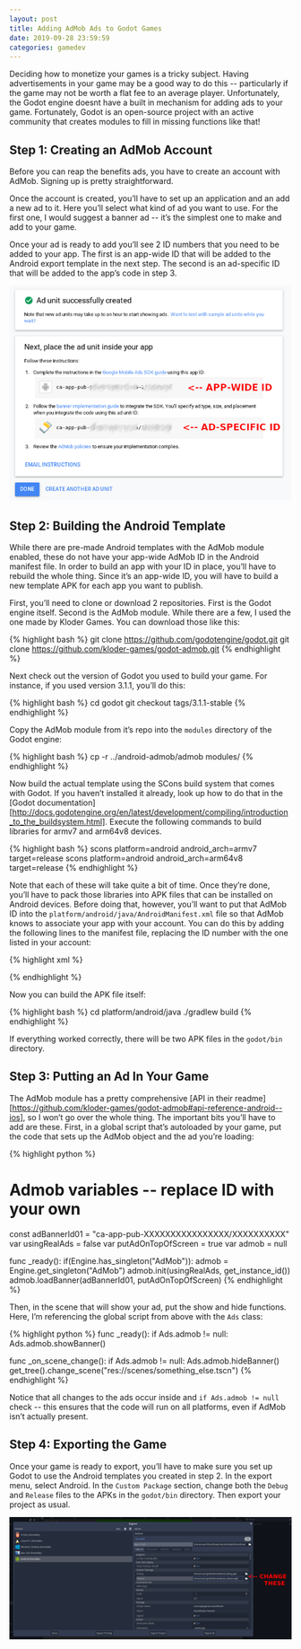 ```yaml
---
layout: post
title: Adding AdMob Ads to Godot Games
date: 2019-09-28 23:59:59
categories: gamedev
---
```


Deciding how to monetize your games is a tricky subject.  Having advertisements in your game may be a good way to do this -- particularly if the game may not be worth a flat fee to an average player.  Unfortunately, the Godot engine doesnt have a built in mechanism for adding ads to your game.  Fortunately, Godot is an open-source project with an active community that creates modules to fill in missing functions like that!

## Step 1: Creating an AdMob Account

Before you can reap the benefits ads, you have to create an account with AdMob.  Signing up is pretty straightforward.

Once the account is created, you’ll have to set up an application and an add a new ad to it.  Here you’ll select what kind of ad you want to use.  For the first one, I would suggest a banner ad -- it’s the simplest one to make and add to your game.

Once your ad is ready to add you’ll see 2 ID numbers that you need to be added to your app.  The first is an app-wide ID that will be added to the Android export template in the next step.  The second is an ad-specific ID that will be added to the app’s code in step 3.

![Screenshot of AdMob page after creating new ad](/assets/posts_admob/AdMobExample.png)

## Step 2: Building the Android Template

While there are pre-made Android templates with the AdMob module enabled, these do not have your app-wide AdMob ID in the Android manifest file.  In order to build an app with your ID in place, you’ll have to rebuild the whole thing.  Since it’s an app-wide ID, you will have to build a new template APK for each app you want to publish.

First, you’ll need to clone or download 2 repositories.  First is the Godot engine itself.  Second is the AdMob module.  While there are a few, I used the one made by Kloder Games.  You can download those like this:

{% highlight bash %}
git clone https://github.com/godotengine/godot.git
git clone https://github.com/kloder-games/godot-admob.git
{% endhighlight %}

Next check out the version of Godot you used to build your game.  For instance, if you used version 3.1.1, you’ll do this:

{% highlight bash %}
cd godot
git checkout tags/3.1.1-stable
{% endhighlight %}

Copy the AdMob module from it’s repo into the `modules` directory of the Godot engine:

{% highlight bash %}
cp -r ../android-admob/admob modules/
{% endhighlight %}

Now build the actual template using the SCons build system that comes with Godot.  If you haven’t installed it already, look up how to do that in the [Godot documentation][http://docs.godotengine.org/en/latest/development/compiling/introduction_to_the_buildsystem.html].  Execute the following commands to build libraries for armv7 and arm64v8 devices.

{% highlight bash %}
scons platform=android android_arch=armv7 target=release
scons platform=android android_arch=arm64v8 target=release
{% endhighlight %}

Note that each of these will take quite a bit of time.  Once they’re done, you’ll have to pack those libraries into APK files that can be installed on Android devices.  Before doing that, however, you’ll want to put that AdMob ID into the `platform/android/java/AndroidManifest.xml` file so that AdMob knows to associate your app with your account.  You can do this by adding the following lines to the manifest file, replacing the ID number with the one listed in your account:

{% highlight xml %}
   <!-- Put this inside the application element, below the other meta-data elements -->
   <meta-data
            android:name="com.google.android.gms.ads.APPLICATION_ID"
            android:value="ca-app-pub-XXXXXXXXXXXXXXXX~XXXXXXXXXX"/>
{% endhighlight %}

Now you can build the APK file itself:

{% highlight bash %}
cd platform/android/java
./gradlew build
{% endhighlight %}

If everything worked correctly, there will be two APK files in the `godot/bin` directory.

## Step 3: Putting an Ad In Your Game

The AdMob module has a pretty comprehensive [API in their readme][https://github.com/kloder-games/godot-admob#api-reference-android--ios], so I won’t go over the whole thing.  The important bits you’ll have to add are these.  First, in a global script that’s autoloaded by your game, put the code that sets up the AdMob object and the ad you’re loading:

{% highlight python %}
# Admob variables -- replace ID with your own
const adBannerId01 = "ca-app-pub-XXXXXXXXXXXXXXXX/XXXXXXXXXX"
var usingRealAds = false
var putAdOnTopOfScreen = true
var admob = null

func _ready():
    if(Engine.has_singleton("AdMob")):
        admob = Engine.get_singleton("AdMob")
        admob.init(usingRealAds, get_instance_id())
        admob.loadBanner(adBannerId01, putAdOnTopOfScreen)
{% endhighlight %}

Then, in the scene that will show your ad, put the show and hide functions.  Here, I’m referencing the global script from above with the `Ads` class:

{% highlight python %}
func _ready():
    if Ads.admob != null:
        Ads.admob.showBanner()

func _on_scene_change():
    if Ads.admob != null:
        Ads.admob.hideBanner()
    get_tree().change_scene("res://scenes/something_else.tscn")
{% endhighlight %}

Notice that all changes to the ads occur inside and `if Ads.admob != null` check -- this ensures that the code will run on all platforms, even if AdMob isn’t actually present.

## Step 4: Exporting the Game

Once your game is ready to export, you’ll have to make sure you set up Godot to use the Android templates you created in step 2. In the export menu, select Android.  In the `Custom Package` section, change both the `Debug` and `Release` files to the APKs in the `godot/bin` directory.  Then export your project as usual.

![Screenshot of Godot's export dialog](/assets/posts_admob/ExportTemplates.png)